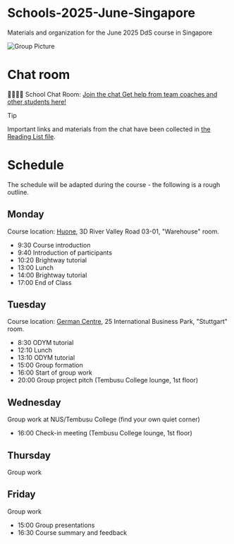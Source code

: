 # Schools-2025-June-Singapore

Materials and organization for the June 2025 DdS course in Singapore

![Group Picture](./group_picture_nus.jpeg)

# Chat room

🙋‍♀️🙋‍♂️ School Chat Room: [Join the chat Get help from team coaches and other students here!](https://matrix.to/#/#dds-schools:matrix.org)

> [!TIP]
> Important links and materials from the chat have been collected in [the Reading List file](https://github.com/Depart-de-Sentier/Schools-2025-June-Singapore/blob/main/readinglist.md).

# Schedule

The schedule will be adapted during the course - the following is a rough outline.

## Monday

Course location: [Huone](https://www.huone.events/sg/), 3D River Valley Road 03-01, "Warehouse" room.

* 9:30 Course introduction
* 9:40 Introduction of participants
* 10:20 Brightway tutorial
* 13:00 Lunch
* 14:00 Brightway tutorial
* 17:00 End of Class

## Tuesday

Course location: [German Centre]([https://www.huone.events/sg/](https://www.germancentre.com/en/singapore/)), 25 International Business Park, "Stuttgart" room.

* 8:30 ODYM tutorial
* 12:10 Lunch
* 13:10 ODYM tutorial
* 15:00 Group formation
* 16:00 Start of group work
* 20:00 Group project pitch (Tembusu College lounge, 1st floor)

## Wednesday

Group work at NUS/Tembusu College (find your own quiet corner)

* 16:00 Check-in meeting (Tembusu College lounge, 1st floor)

## Thursday

Group work

## Friday

Group work

* 15:00 Group presentations
* 16:30 Course summary and feedback
